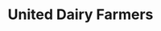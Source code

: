 ---
title: "United Dairy Farmers"
url: /cincinnati/united-dairy-farmers-warsaw-avenue/
shop: Lebensmittel
---